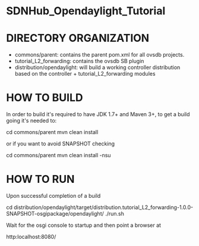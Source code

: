 SDNHub_Opendaylight_Tutorial
============================

DIRECTORY ORGANIZATION
======================

- commons/parent: contains the parent pom.xml for all ovsdb projects.
- tutorial_L2_forwarding: contains the ovsdb SB plugin
- distribution/opendaylight: will build a working controller distribution
  based on the controller + tutorial_L2_forwarding modules

HOW TO BUILD
============

In order to build it's required to have JDK 1.7+ and Maven 3+, to get
a build going it's needed to:

cd commons/parent
mvn clean install

or if you want to avoid SNAPSHOT checking

cd commons/parent
mvn clean install -nsu

HOW TO RUN
============

Upon successful completion of a build

cd distribution/opendaylight/target/distribution.tutorial_L2_forwarding-1.0.0-SNAPSHOT-osgipackage/opendaylight/
./run.sh

Wait for the osgi console to startup and then point a browser at 

http:localhost:8080/




